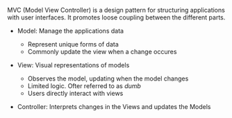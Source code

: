 MVC (Model View Controller) is a design pattern for structuring applications with user interfaces. It promotes loose coupling between the different parts.

- Model: Manage the applications data

  - Represent unique forms of data
  - Commonly update the view when a change occures

- View: Visual representations of models

  - Observes the model, updating when the model changes
  - Limited logic. Ofter referred to as _dumb_
  - Users directly interact with views

- Controller: Interprets changes in the Views and updates the Models
